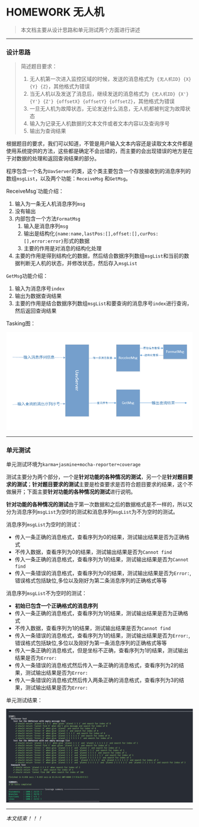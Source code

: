 # HOMEWORK 无人机

> 本文档主要从设计思路和单元测试两个方面进行讲述

------

### 设计思路

> 简述题目要求：
>
> 1. 无人机第一次进入监控区域的时候，发送的消息格式为` {无人机ID} {X} {Y} {Z}`，其他格式为错误
> 2. 当无人机以及发送了消息后，继续发送的消息格式为` {无人机ID} {X'} {Y'} {Z'} {offsetX} {offsetY} {offsetZ}`，其他格式为错误
> 3. 一旦无人机为故障状态，无论发送什么消息，无人机都被判定为故障状态
> 4. 输入为记录无人机数据的文本文件或者文本内容以及查询序号
> 5. 输出为查询结果



根据题目的要求，我们可以知道，不管是用户输入文本内容还是读取文本文件都是使用系统提供的方法，这些都是确定不会出错的，而主要的会出现错误的地方是在于对数据的处理和返回查询结果的部分。

程序包含一个名为`UavServer`的类，这个类主要包含一个存放接收到的消息序列的数组`msgList`，以及两个功能：`ReceiveMsg` 和`GetMsg`。



ReceiveMsg`功能介绍：

1. 输入为一条无人机消息序列`msg`
2. 没有输出
3. 内部包含一个方法`FormatMsg`
   1. 输入是消息序列`msg`
   2. 输出是结构化`{name:name,lastPos:[],offset:[],curPos:[],error:error}`形式的数据
   3. 主要的作用是对消息的结构化处理
4. 主要的作用是得到结构化的数据，然后结合数据序列数组`msgList`和当前的数据判断无人机的状态，并修改状态，然后存入`msgList`




`GetMsg`功能介绍：

1. 输入为消息序号`index`
2. 输出为数据查询结果
3. 主要的作用是结合数据序列数组`msgList`和要查询的消息序号`index`进行查询，然后返回查询结果




Tasking图：

![Tasking](document/Tasking.png)

-----



### 单元测试

单元测试环境为`karma+jasmine+mocha-reporter+coverage`

测试主要分为两个部分，一个是**针对功能的各种情况的测试**，另一个是**针对题目要求的测试**；**针对题目要求的测试**主要是检查要求是否符合题目要求的结果，这个不做展开；下面主要**针对功能的各种情况的测试**进行说明。

**针对功能的各种情况的测试**由于第一次数据和之后的数据格式是不一样的，所以又分为消息序列`msgList`为空时的测试和消息序列`msgList`为不为空时的测试。

消息序列`msgList`为空时的测试：

* 传入一条正确的消息格式，查看序列为0的结果，测试输出结果是否为正确格式
* 不传入数据，查看序列为0的结果，测试输出结果是否为`Cannot find`
* 传入一条正确的消息格式，查看序列为1的结果，测试输出结果是否为`Cannot find`
* 传入一条错误的消息格式，查看序列为0的结果，测试输出结果是否为`Error:`,错误格式包括缺位,多位以及刚好为第二条消息序列的正确格式等等




消息序列`msgList`不为空时的测试：
* **初始已包含一个正确格式的消息序列**
* 传入一条正确的消息格式，查看序列为1的结果，测试输出结果是否为正确格式
* 不传入数据，查看序列为1的结果，测试输出结果是否为`Cannot find`
* 传入一条错误的消息格式，查看序列为1的结果，测试输出结果是否为`Error:`,错误格式包括缺位,多位以及刚好为第一条消息序列的正确格式等等
* 传入一条正确的消息格式，但是坐标不正确，查看序列为1的结果，测试输出结果是否为`Error:`
* 传入一条错误的消息格式然后传入一条正确的消息格式，查看序列为2的结果，测试输出结果是否为`Error:`
* 传入一条错误的消息格式然后传入两条正确的消息格式，查看序列为3的结果，测试输出结果是否为`Error:`




单元测试结果：

![单元测试结果](document/单元测试结果.png)

-----

*本文结束！！！*